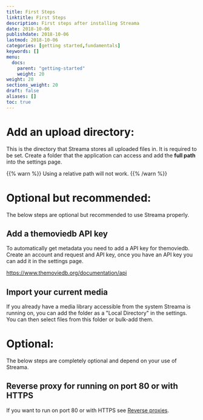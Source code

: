 ```yaml
---
title: First Steps
linktitle: First Steps
description: First steps after installing Streama
date: 2018-10-06
publishdate: 2018-10-06
lastmod: 2018-10-06
categories: [getting started,fundamentals]
keywords: []
menu:
  docs:
    parent: "getting-started"
    weight: 20
weight: 20
sections_weight: 20
draft: false
aliases: []
toc: true
---
```



# Add an upload directory:

This is the directory that Streama stores all uploaded files in. It is required to be set.
Create a folder that the application can access and add the **full path** into the settings page.

{{% warn %}}
Using a relative path will not work.
{{% /warn %}}  


# Optional but recommended:
The below steps are optional but recommended to use Streama properly.


## Add a themoviedb API key

To automatically get metadata you need to add a API key for themoviedb. 
Create an account and request and API key, once you have an API key you can add it in the settings page.

https://www.themoviedb.org/documentation/api


## Import your current media

If you already have a media library accessible from the system Streama is running on, you can add the folder as a "Local Directory" in the settings.
You can then select files from this folder or bulk-add them.


# Optional:
The below steps are completely optional and depend on your use of Streama.

## Reverse proxy for running on port 80 or with HTTPS
If you want to run on port 80 or with HTTPS see [Reverse proxies](config/proxy).

